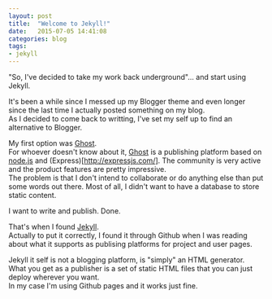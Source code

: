 ```yaml
---
layout: post
title:  "Welcome to Jekyll!"
date:   2015-07-05 14:41:08
categories: blog
tags:
- jekyll
---
```


"So, I've decided to take my work back underground"... and start using Jekyll.

It's been a while since I messed up my Blogger theme and even longer since the last time I actually posted something on my blog.  
As I decided to come back to writting, I've set my self up to find an alternative to Blogger.

My first option was [Ghost](https://ghost.org/).  
For whoever doesn't know about it, [Ghost](https://ghost.org/) is a publishing platform based on [node.js](https://nodejs.org/en/) and (Express)[http://expressjs.com/]. 
The community is very active and the product features are pretty impressive.  
The problem is that I don't intend to collaborate or do anything else than put some words out there. Most of all, I didn't want to have a database to store static content.

I want to write and publish. Done.

That's when I found [Jekyll](http://jekyllrb.com/).  
Actually to put it correctly, I found it through Github when I was reading about what it supports as publising platforms for project and user pages.

Jekyll it self is not a blogging platform, is "simply" an HTML generator.  
What you get as a publisher is a set of static HTML files that you can just deploy wherever you want.  
In my case I'm using Github pages and it works just fine.